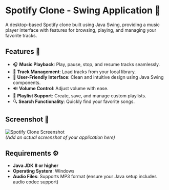 # Spotify Clone - Swing Application 🎵

A desktop-based Spotify clone built using Java Swing, providing a music player interface with features for browsing, playing, and managing your favorite tracks.

## Features 🌟

- 🎧 **Music Playback**: Play, pause, stop, and resume tracks seamlessly.  
- 📂 **Track Management**: Load tracks from your local library.  
- 🎨 **User-Friendly Interface**: Clean and intuitive design using Java Swing components.  
- 🔊 **Volume Control**: Adjust volume with ease.  
- 🔁 **Playlist Support**: Create, save, and manage custom playlists.  
- 🔍 **Search Functionality**: Quickly find your favorite songs.  

## Screenshot 📸
![Spotify Clone Screenshot](assets/screenshot.png)  
*(Add an actual screenshot of your application here)*  

## Requirements ⚙️

- **Java JDK 8 or higher**  
- **Operating System**: Windows
- **Audio Files**: Supports MP3 format (ensure your Java setup includes audio codec support)  
